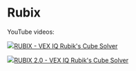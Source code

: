 # Rubix

YouTube videos:

![](https://img.youtube.com/vi/bGxpXlIaIaA/0.jpg)[RUBIX - VEX IQ Rubik's Cube Solver](https://www.youtube.com/watch?v=bGxpXlIaIaA)

![](https://img.youtube.com/vi/L6gSuM-JHgo/0.jpg)[RUBIX 2.0 - VEX IQ Rubik's Cube Solver](https://www.youtube.com/watch?v=L6gSuM-JHgo)
